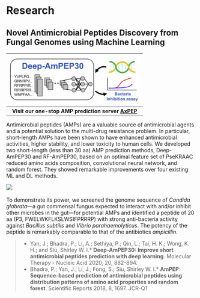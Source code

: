# Research

## Novel Antimicrobial Peptides Discovery from Fungal Genomes using Machine Learning  

|<img src="images/axpep.jpg" width="350">|
| :-: |
|**Visit our one-stop AMP prediction server [AxPEP](https://app.cbbio.online/ampep/home)**|

Antimicrobial peptides (AMPs) are a valuable source of antimicrobial agents and a potential solution to the multi-drug resistance problem. In particular, short-length AMPs have been shown to have enhanced antimicrobial activities, higher stability, and lower toxicity to human cells. We developed two short-length (less than 30 aa) AMP prediction methods, Deep-AmPEP30 and RF-AmPEP30, based on an optimal feature set of PseKRAAC reduced amino acids composition, convolutional neural network, and random forest. They showed remarkable improvements over four existing ML and DL methods. 

<img src="https://user-images.githubusercontent.com/5370511/127578327-8c7e57b1-4e62-4409-bed9-073a141c4c76.png" width="150">

<!--- On a balanced benchmark dataset of 188 samples, Deep-AmPEP30 yields an improved performance of 77% in accuracy, 85% in the area under the receiver operating characteristic curve (AUC-ROC), and 85% in area under the precision-recall curve (AUC-PR) over existing machine learning-based methods. 
![image](https://user-images.githubusercontent.com/5370511/127578327-8c7e57b1-4e62-4409-bed9-073a141c4c76.png)
--->

To demonstrate its power, we screened the genome sequence of *Candida glabrata*—a gut commensal fungus expected to interact with and/or inhibit other microbes in the gut—for potential AMPs and identified a peptide of 20 aa (P3, FWELWKFLKSLWSIFPRRRP) with strong anti-bacteria activity against 
*Bacillus subtilis* and *Vibrio parahaemolyticus*. The potency of the peptide is remarkably comparable to that of the antibiotics *ampicillin*. 

<!---
Deep-AmPEP30 is a promising prediction tool to identify short-length AMPs from genomic sequences for drug discovery. This method, together with our previous AMP predictor for longer-length peptides (AmPEP), are available at the **one-stop server [AxPEP](https://app.cbbio.online/ampep/home)** for both individual sequence prediction and genome screening for AMPs. 
--->

>   - Yan, J.; Bhadra, P.; Li, A.; Sethiya, P.; Qin, L.; Tai, H. K.; Wong, K. H.; and Siu, Shirley W. I.* **Deep-AmPEP30: Improve short antimicrobial peptides prediction with deep learning**. Molecular Therapy - Nucleic Acid 2020, 20, 882-894.
>   - Bhadra, P.; Yan, J.; Li, J.; Fong, S.; Siu, Shirley W. I.* **AmPEP: Sequence-based prediction of antimicrobial peptides using distribution patterns of amino acid properties and random forest**. Scientific Reports 2018, 8, 1697. JCR-Q1


